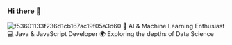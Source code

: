 ### Hi there 👋
![f53601133f236d1cb167ac19f05a3d60](https://github.com/Femto-0/Femto-0/assets/85410405/e7627920-8f12-40bf-98af-4fcf8fcf5c60)
🚀 AI & Machine Learning Enthusiast
💻 Java & JavaScript Developer
🌍 Exploring the depths of Data Science


<!--
**Femto-0/Femto-0** is a ✨ _special_ ✨ repository because its `README.md` (this file) appears on your GitHub profile.

Here are some ideas to get you started:

- 🔭 I’m currently working on ...
- 🌱 I’m currently learning ...
- 👯 I’m looking to collaborate on ...
- 🤔 I’m looking for help with ...
- 💬 Ask me about ...
- 📫 How to reach me: ...
- 😄 Pronouns: ...
- ⚡ Fun fact: ...
-->
